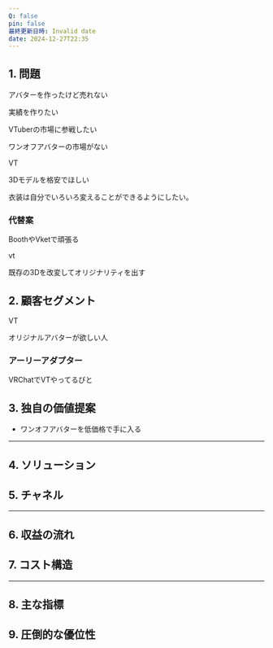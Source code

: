 ```yaml
---
Q: false
pin: false
最終更新日時: Invalid date
date: 2024-12-27T22:35
---
```

  

## 1. 問題

アバターを作ったけど売れない

実績を作りたい

VTuberの市場に参戦したい

ワンオフアバターの市場がない

  

VT

3Dモデルを格安でほしい

衣装は自分でいろいろ変えることができるようにしたい。

  

### 代替案

BoothやVketで頑張る

  

vt

既存の3Dを改変してオリジナリティを出す

  

## 2. 顧客セグメント

VT

オリジナルアバターが欲しい人

  

### アーリーアダプター

VRChatでVTやってるびと

  

## 3. 独自の価値提案

- ワンオフアバターを低価格で手に入る

  

  

  

---

## 4. ソリューション

  

## 5. チャネル

  

---

  

## 6. 収益の流れ

  

## 7. コスト構造

  

---

  

## 8. 主な指標

  

## 9. 圧倒的な優位性